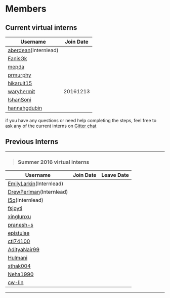 # Members
## Current virtual interns
|**Username**|**Join Date**|
|------------|-------------|
|[aberdean](aberdean.md)(Internlead)|   |
|[FanisGk](FanisGk.md)|   |
|[mepda](mepda.md)|   |
|[prmurphy](prmurphy.md)|   |
|[hikaruit15](hikaruit15.md)|   |
|[waryhermit](waryhermit.md)|20161213|
|[IshanSoni](IshanSoni.md)|   |
|[hannahgdubin](hannahgdubin.md)|   |


if you have any questions or need help completing the steps, feel free to ask any of the current interns on [Gitter chat](https://gitter.im/open-learning-exchange/chat)

## Previous Interns
---

>### Summer 2016 virtual interns
|**Username**|**Join Date**|**Leave Date**|
|------------|-------------|--------------|
|[EmilyLarkin](EmilyLarkin.md)(Internlead)|   |   |
|[DrewPerlman](DrewPerlman.md)(Internlead)|   |   |
|[i5o](i5o.md)(Internlead)|   |   |
|[fsjoyti](fsjoyti.md)|   |   |
|[xinglunxu](xinglunxu.md)|   |   |
|[pranesh-s](pranesh-s.md)|   |   |
|[epistulae](epistulae.md)|   |   |
|[ctl74100](ctl74100.md)|   |   |
|[AdityaNair99](AdityaNair99.md)|   |   |
|[Hulmani](Hulmani.md)|   |   |
|[sthak004](sthak004.md)|   |   |
|[Neha1990](Neha1990.md)|   |   |
|[cw-lin](cw-lin.md)|   |   |


---

